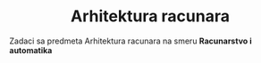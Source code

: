 <h1 align = "center"> Arhitektura racunara </h1>

Zadaci sa predmeta Arhitektura racunara na smeru **Racunarstvo i automatika**
